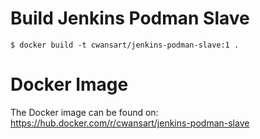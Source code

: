 # Build Jenkins Podman Slave

```
$ docker build -t cwansart/jenkins-podman-slave:1 .
```

# Docker Image

The Docker image can be found on: https://hub.docker.com/r/cwansart/jenkins-podman-slave
